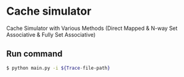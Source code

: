 # Cache simulator
Cache Simulator with Various Methods (Direct Mapped & N-way Set Associative & Fully Set Associative)

## Run command
```bash
$ python main.py -i ${Trace-file-path}
```
